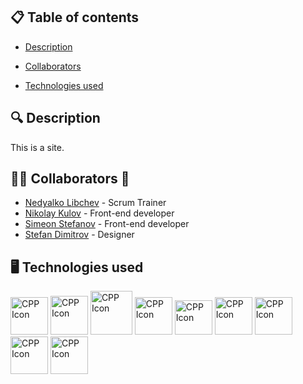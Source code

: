 ## 📋 Table of contents  
 - [Description](#description)

 - [Collaborators](#collaborators)
 - [Technologies used](#technologies)
 
## 🔍 Description <a name="description"></a>
This is a site.
 
## 👨‍💻 Collaborators 🦾 <a name="collaborators"></a>
- [Nedyalko Libchev](https://github.com/NNLibchev22) - Scrum Trainer
- [Nikolay Kulov](https://github.com/NGKulov22) - Front-end developer 
- [Simeon Stefanov](https://github.com/SSStefanov2223) - Front-end developer
- [Stefan Dimitrov](https://github.com/SDDimitrov22) - Designer

## 🖥️ Technologies used <a name="technologies"></a>
<a href="https://github.com/"><img src="/images/icons/PowerPoint icon.png" alt="CPP Icon" width="60"/></a>
<a href="https://github.com/"><img src="/images/icons/Word icon.png" alt="CPP Icon" height= 62 width="60"/></a>
<a href="https://github.com/"><img src="/images/icons/Teams icon.png" alt="CPP Icon" height= 70 width="67"/></a>
<a href="https://github.com/"><img src="/images/icons/GitHub icon.png" alt="CPP Icon" width="60"/></a>
<a href="https://github.com/"><img src="/images/icons/IbisPaint X icon.png" alt="CPP Icon" height=55 width="60"/></a>
<a href="https://github.com/"><img src="/images/icons/figmaIcon.png" alt="CPP Icon" width="60"/></a>
<a href="https://github.com/"><img src="/images/icons/Photoshop_icon.png" alt="CPP Icon" width="60"/></a>
<a href="https://github.com/"><img src="/images/icons/code-stable.png" alt="CPP Icon" width="60"/></a>
<a href="https://github.com/"><img src="/images/icons/download.png" alt="CPP Icon" width="60"/></a>
